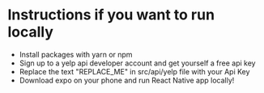 # Instructions if you want to run locally

- Install packages with yarn or npm
- Sign up to a yelp api developer account and get yourself a free api key
- Replace the text "REPLACE_ME" in src/api/yelp file with your Api Key
- Download expo on your phone and run React Native app locally! 
